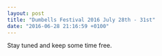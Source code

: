 ```yaml
---
layout: post
title: "Dumbells Festival 2016 July 28th - 31st"
date: "2016-06-28 21:16:59 +0100"
---
```


Stay tuned and keep some time free.
